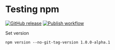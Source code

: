 # Testing npm

[![GitHub release](https://img.shields.io/github/release/peterhirn/testing-npm.svg?logo=github&style=flat-square)](https://github.com/peterhirn/testing-npm/releases/latest)
[![Publish workflow](https://img.shields.io/github/workflow/status/peterhirn/testing-npm/publish?label=publish&logo=github&style=flat-square)](https://github.com/peterhirn/testing-npm/actions?workflow=publish)

Set version

    npm version --no-git-tag-version 1.0.0-alpha.1
